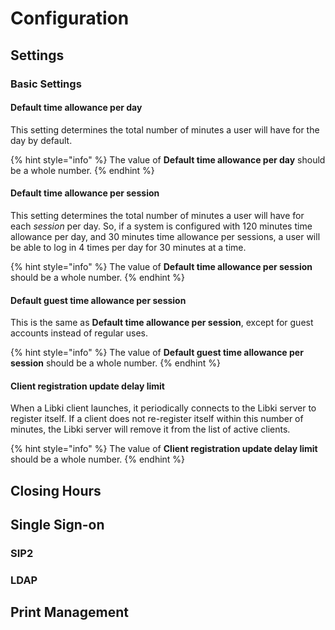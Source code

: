 # Configuration

## Settings

### Basic Settings

#### Default time allowance per day

This setting determines the total number of minutes a user will have for the day by default.

{% hint style="info" %}
The value of **Default time allowance per day** should be a whole number.
{% endhint %}

#### Default time allowance per session

This setting determines the total number of minutes a user will have for each _session_ per day. So, if a system is configured with 120 minutes time allowance per day, and 30 minutes time allowance per sessions, a user will be able to log in 4 times per day for 30 minutes at a time.

{% hint style="info" %}
The value of **Default time allowance per session** should be a whole number.
{% endhint %}

#### Default guest time allowance per session

This is the same as **Default time allowance per session**, except for guest accounts instead of regular uses.

{% hint style="info" %}
The value of **Default guest time allowance per session** should be a whole number.
{% endhint %}

#### Client registration update delay limit

When a Libki client launches, it periodically connects to the Libki server to register itself. If a client does not re-register itself within this number of minutes, the Libki server will remove it from the list of active clients.

{% hint style="info" %}
The value of **Client registration update delay limit** should be a whole number.
{% endhint %}

## Closing Hours

## Single Sign-on

### SIP2

### LDAP

## Print Management



